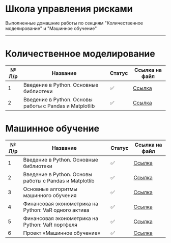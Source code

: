 # Школа управления рисками

Выполненные домашние работы по секциям "Количественное моделирование" и "Машинное обучение"
____

# Количественное моделирование

 № Л/р | Название | Статус| Ссылка на файл
 ----- |----------|-------|------
1 | Введение в Python. Основные библиотеки | ✅ | [Ссылка](https://github.com/neekeetoz/School-of-Risk-Management/blob/main/Machine%20Learning/HW_ML_01_01_%D0%9A%D0%BB%D0%B5%D0%BF%D0%B8%D0%BA%D0%BE%D0%B2_%D0%9D%D0%B8%D0%BA%D0%B8%D1%82%D0%B0.ipynb)
2 | Введение в Python. Основы работы с Pandas и Matplotlib |  ✅ | [Ссылка](https://github.com/neekeetoz/School-of-Risk-Management/blob/main/Machine%20Learning/HW_ML_01_02_%D0%9A%D0%BB%D0%B5%D0%BF%D0%B8%D0%BA%D0%BE%D0%B2_%D0%9D%D0%B8%D0%BA%D0%B8%D1%82%D0%B0.ipynb)

# Машинное обучение

 № Л/р | Название | Статус| Ссылка на файл
 ----- |----------|-------|------
1 | Введение в Python. Основные библиотеки | ✅ | [Ссылка](https://github.com/neekeetoz/School-of-Risk-Management/blob/main/Machine%20Learning/HW_ML_01_01_%D0%9A%D0%BB%D0%B5%D0%BF%D0%B8%D0%BA%D0%BE%D0%B2_%D0%9D%D0%B8%D0%BA%D0%B8%D1%82%D0%B0.ipynb)
2 | Введение в Python. Основы работы с Pandas и Matplotlib |  ✅ | [Ссылка](https://github.com/neekeetoz/School-of-Risk-Management/blob/main/Machine%20Learning/HW_ML_01_02_%D0%9A%D0%BB%D0%B5%D0%BF%D0%B8%D0%BA%D0%BE%D0%B2_%D0%9D%D0%B8%D0%BA%D0%B8%D1%82%D0%B0.ipynb)
3 | Основные алгоритмы машинного обучения |  ✅ | [Ссылка](https://github.com/neekeetoz/School-of-Risk-Management/blob/main/Machine%20Learning/HW_ML_04_05_%D0%9A%D0%BB%D0%B5%D0%BF%D0%B8%D0%BA%D0%BE%D0%B2_%D0%9D%D0%B8%D0%BA%D0%B8%D1%82%D0%B0.ipynb) |
4 | Финансовая эконометрика на Python: VaR одного актива | ✅  | [Ссылка](https://github.com/neekeetoz/School-of-Risk-Management/blob/main/Machine%20Learning/HW_ML_06_%D0%9A%D0%BB%D0%B5%D0%BF%D0%B8%D0%BA%D0%BE%D0%B2_%D0%9D%D0%B8%D0%BA%D0%B8%D1%82%D0%B0.ipynb) |
5 | Финансовая эконометрика на Python: VaR портфеля |  ✅ | [Ссылка](https://github.com/neekeetoz/School-of-Risk-Management/blob/main/Machine%20Learning/HW_ML_07_%D0%9A%D0%BB%D0%B5%D0%BF%D0%B8%D0%BA%D0%BE%D0%B2_%D0%9D%D0%B8%D0%BA%D0%B8%D1%82%D0%B0.ipynb) |
6 | Проект «Машинное обучение» |✅| [Ссылка](https://github.com/neekeetoz/School-of-Risk-Management/blob/main/Machine%20Learning/Final_Project.ipynb) |
